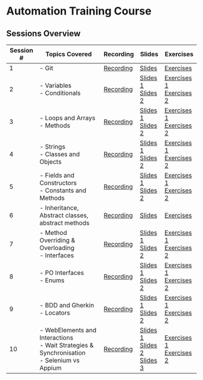 # Automation Training Course

## Sessions Overview

| Session # | Topics Covered                                                                                | Recording                                                                                                       | Slides                                                                                                                                                                                                                                                                                                                                                                                                                                                                                                                                                                                                                                                                                                                                                                                                                                                                                                                             | Exercises                                                                                                                                                                                                                              |
|-----------|-----------------------------------------------------------------------------------------------|-----------------------------------------------------------------------------------------------------------------|------------------------------------------------------------------------------------------------------------------------------------------------------------------------------------------------------------------------------------------------------------------------------------------------------------------------------------------------------------------------------------------------------------------------------------------------------------------------------------------------------------------------------------------------------------------------------------------------------------------------------------------------------------------------------------------------------------------------------------------------------------------------------------------------------------------------------------------------------------------------------------------------------------------------------------|----------------------------------------------------------------------------------------------------------------------------------------------------------------------------------------------------------------------------------------|
| 1         | - Git                                                                                         | [Recording](https://gymshark.sharepoint.com/:v:/s/Tech/EVvPZxlmA0FIoAFEoykmOlkBGO00Ts-acOQRWtVzbdCOBQ?e=rtAu4v) | [Slides](https://gymshark.sharepoint.com/:p:/r/sites/Tech/Shared%20Documents/Tech%20Engineering/QA/QA%20Automation/Presentations/Automation%20Training%20Course/Session%200%20-%20Git.pptx?d=w88414cb02f66436584639c3e5fd8d334&csf=1&web=1&e=1nA4P2)                                                                                                                                                                                                                                                                                                                                                                                                                                                                                                                                                                                                                                                                               | [Exercises](https://gymshark.sharepoint.com/:w:/s/Tech/ERU71aMLmdlMrx3Y5pyy38sBdBllSPH03n_OT5W5W36-Rw?e=dIj82R)                                                                                                                        |
| 2         | - Variables<br>- Conditionals                                                                 | [Recording](https://gymshark.sharepoint.com/:v:/s/Tech/EUx19_5z6JpLtZyyGf9595ABj0kaIoBTMX-WiAl1p8tk9w?e=n5rvlM) | [Slides 1](https://gymshark.sharepoint.com/:p:/r/sites/Tech/Shared%20Documents/Tech%20Engineering/QA/QA%20Automation/Presentations/Automation%20Training%20Course/Session%201%20-%20Java%20Fundamentals%20-%20Variables.pptx?d=w67f0f5ed6cf945eda29b041042a35a42&csf=1&web=1&e=Vulekw)<br>[Slides 2](https://gymshark.sharepoint.com/:p:/r/sites/Tech/Shared%20Documents/Tech%20Engineering/QA/QA%20Automation/Presentations/Automation%20Training%20Course/Session%202%20-%20Java%20Fundamentals%20-%20Conditionals.pptx?d=w33667804a8d84adfb04ea36e1717a878&csf=1&web=1&e=bfxiPS)                                                                                                                                                                                                                                                                                                                                                | [Exercises 1](https://gymshark.sharepoint.com/:w:/s/Tech/EbGxr_jSevlLiCNdcWtWhR4BajNvvp0HbhDZwopnoaCBzQ?e=84CKpj)<br>[Exercises 2](https://gymshark.sharepoint.com/:w:/s/Tech/EbfxzrX1y4JAp-XsVjkkfSgB2Si9LSOee9n1bCi2e47JSw?e=5jP8qo) |
| 3         | - Loops and Arrays<br>- Methods                                                               | [Recording](https://gymshark.sharepoint.com/:v:/s/Tech/EajwWClnpvVBmVJbYJyW5zQB8bjymlubx2intMEPs92jrA?e=gUhQWx) | [Slides 1](https://gymshark.sharepoint.com/:p:/r/sites/Tech/Shared%20Documents/Tech%20Engineering/QA/QA%20Automation/Presentations/Automation%20Training%20Course/Session%203%20-%20Java%20Fundamentals%20-%20For%20Loops.pptx?d=wb83af309e6034add8e88cdee142c0663&csf=1&web=1&e=wUR907)<br>[Slides 2](https://gymshark.sharepoint.com/:p:/r/sites/Tech/Shared%20Documents/Tech%20Engineering/QA/QA%20Automation/Presentations/Automation%20Training%20Course/Session%204%20-%20Java%20Fundamentals%20-%20Methods.pptx?d=we62db0ca8bce4cdaa095f17d1d97b26e&csf=1&web=1&e=IHa6Fv)                                                                                                                                                                                                                                                                                                                                                   | [Exercises 1](https://gymshark.sharepoint.com/:w:/s/Tech/EcoOAC8d-ztBpDrVrAa8R4gBXXrNj6Fm_fz84SuVAOu51w?e=gPG98w)<br>[Exercises 2](https://gymshark.sharepoint.com/:w:/s/Tech/EQNqem7YeV9ErUQTyX3JjkoBY0AzCGJqg9db7eRNsLPcpw?e=A71rtW) |
| 4         | - Strings<br>- Classes and Objects                                                            | [Recording](https://gymshark.sharepoint.com/:v:/s/Tech/ESP2OxF35N1Dh6lEzMrJXaQBeLkTr5zyemVC6x0PHN1Dlg?e=RrDPZs) | [Slides 1](https://gymshark.sharepoint.com/:p:/r/sites/Tech/Shared%20Documents/Tech%20Engineering/QA/QA%20Automation/Presentations/Automation%20Training%20Course/Session%205%20-%20Java%20Fundamentals%20-%20All%20About%20Strings.pptx?d=w788fabbb2f5e46a8b11ca0e8efdfa8d8&csf=1&web=1&e=fKpxfw)<br>[Slides 2](https://gymshark.sharepoint.com/:p:/r/sites/Tech/Shared%20Documents/Tech%20Engineering/QA/QA%20Automation/Presentations/Automation%20Training%20Course/Session%206%20-%20Classes%20and%20Interfaces%20-%20Classes%20%26%20Encapsulation.pptx?d=wc25d1c44767141209e964433c09e4ddb&csf=1&web=1&e=XZGjA9)                                                                                                                                                                                                                                                                                                            | [Exercises 1](https://gymshark.sharepoint.com/:w:/s/Tech/Eemzf_DW6xVNg_GUCD2ajScBqlbISTNwkFQUJOIkxYeYbw?e=VAHsuH)<br>[Exercises 2](https://gymshark.sharepoint.com/:w:/s/Tech/EQkozNuOt69AlTdRRyjX1mIBo_FiPormZ_k9fu3s2VKOeA?e=ba3LqG) |
| 5         | - Fields and Constructors<br>- Constants and Methods                                          | [Recording](https://gymshark.sharepoint.com/:v:/s/Tech/EU4uuBTjQwZLiog2ehZT1PoB1COmTRXcCFmoQlUywkCROA?e=acjruK) | [Slides 1](https://gymshark.sharepoint.com/:p:/r/sites/Tech/Shared%20Documents/Tech%20Engineering/QA/QA%20Automation/Presentations/Automation%20Training%20Course/Session%207%20-%20Classes%20and%20Interfaces%20-%20Fields%20%26%20Constructors.pptx?d=w2124874ad764458a9fbeeb05e87fecd2&csf=1&web=1&e=hnM2Ir)<br>[Slides 2](https://gymshark.sharepoint.com/:p:/r/sites/Tech/Shared%20Documents/Tech%20Engineering/QA/QA%20Automation/Presentations/Automation%20Training%20Course/Session%208%20-%20Classes%20and%20Interfaces%20-%20Constants%20%26%20Methods.pptx?d=w8891d2fa1ede48afa1bfe807aae62a65&csf=1&web=1&e=DCFvDD)                                                                                                                                                                                                                                                                                                   | [Exercises 1](https://gymshark.sharepoint.com/:w:/s/Tech/ERlK-FuMZltHsMCRTp50-2kBqKyZdS932b1Z60jlF_wdqg?e=yqv2PW)<br>[Exercises 2](https://gymshark.sharepoint.com/:w:/s/Tech/EcshCAzTRclCkQ6W6EyLZlMBs7U2dijQXjEDjrJoDg7ybA?e=TGtFiV) |
| 6         | - Inheritance, Abstract classes, abstract methods                                             | [Recording](https://gymshark.sharepoint.com/:v:/s/Tech/ES9gONmZuXVJj-pOffDadhEB1t8KPFHylFgwPVdupUZMBw?e=s8tEyj) | [Slides](https://gymshark.sharepoint.com/:p:/r/sites/Tech/Shared%20Documents/Tech%20Engineering/QA/QA%20Automation/Presentations/Automation%20Training%20Course/Session%209%20-%20Classes%20and%20Interfaces%20-%20Inheritance%20%26%20Abstract.pptx?d=w2416e849f2d64e168964c8a2e67fd33c&csf=1&web=1&e=br5ftH)                                                                                                                                                                                                                                                                                                                                                                                                                                                                                                                                                                                                                     | [Exercises](https://gymshark.sharepoint.com/:w:/s/Tech/EdQZtLzBC-9Kt2gj7SV8azsBLmxPVDc-uh_-NVZkpiIdEA?e=Ne6Fq3)                                                                                                                        |
| 7         | - Method Overriding & Overloading<br>- Interfaces                                             | [Recording](https://gymshark.sharepoint.com/:v:/s/Tech/EXeNitzZ8bpDvYgaUA8JQkcBp9-7rV41h42UXGVIoR4esA?e=50rPRy) | [Slides 1](https://gymshark.sharepoint.com/:p:/r/sites/Tech/Shared%20Documents/Tech%20Engineering/QA/QA%20Automation/Presentations/Automation%20Training%20Course/Session%2010%20-%20Classes%20and%20Interfaces%20-%20Method%20Overloading%20%26%20Overriding.pptx?d=w5481808c22d9450d92d306031a516bb2&csf=1&web=1&e=JVDYOD)<br>[Slides 2](https://gymshark.sharepoint.com/:p:/r/sites/Tech/Shared%20Documents/Tech%20Engineering/QA/QA%20Automation/Presentations/Automation%20Training%20Course/Session%2011%20-%20Classes%20and%20Interfaces%20-%20Interfaces.pptx?d=w46a3f3fbb946418b96e4fd6381fa205e&csf=1&web=1&e=mv3xuM)                                                                                                                                                                                                                                                                                                    | [Exercises 1](https://gymshark.sharepoint.com/:w:/s/Tech/ERFTUy25U3lBtCApWtokqNAB1nV_WBWZ3gr9NniBpaRl3g?e=oZlNWY)<br>[Exercises 2](https://gymshark.sharepoint.com/:w:/s/Tech/EST4C8RawR9Ps6CUzQK6MjwBaRssIYm8Dh5e0iYc63_XVA?e=w8qJfN) |
| 8         | - PO Interfaces<br>- Enums                                                                    | [Recording](https://gymshark.sharepoint.com/:v:/s/Tech/EXhZnL8E-UBIuAWRe325sSABJOQCXJtPNiXK8xFcRDL31g?e=KrD7i8) | [Slides 1](https://gymshark.sharepoint.com/:p:/r/sites/Tech/Shared%20Documents/Tech%20Engineering/QA/QA%20Automation/Presentations/Automation%20Training%20Course/Session%2012%20-%20Classes%20and%20Interfaces%20-%20PO%20Interfaces.pptx?d=w8143c0aecc284d379fa0898a1b7c12f6&csf=1&web=1&e=cBpeZT)<br>[Slides 2](https://gymshark.sharepoint.com/:p:/r/sites/Tech/Shared%20Documents/Tech%20Engineering/QA/QA%20Automation/Presentations/Automation%20Training%20Course/Session%2013%20-%20Classes%20and%20Interfaces%20-%20Enums.pptx?d=w986b6e7a282b4810b59a27e65c8b6155&csf=1&web=1&e=DQC4tN)                                                                                                                                                                                                                                                                                                                                 | [Exercises 1](https://gymshark.sharepoint.com/:w:/s/Tech/EdpqdaYULbpJiNI3D38dWB8BD12vp_MHs5wnScca8XV8SA?e=YlJrIS)<br>[Exercises 2](https://gymshark.sharepoint.com/:w:/s/Tech/EUEiTvz-wjpCkhvuGNxgY5oBehEDlmUKAJ-2pTvGVWsnpA?e=Ja5xug) |
| 9         | - BDD and Gherkin<br>- Locators                                                               | [Recording](https://gymshark.sharepoint.com/:v:/s/Tech/EUFLYxxxfSFNo--Rq7fAYE8BJowRuzqbSrltiIdy23QmjA?e=q2iHy8) | [Slides 1](https://gymshark.sharepoint.com/:p:/r/sites/Tech/Shared%20Documents/Tech%20Engineering/QA/QA%20Automation/Presentations/Automation%20Training%20Course/Session%2014%20-%20BDD%20and%20Gherkin.pptx?d=w6f4aedb34eb34845903e2845117973dd&csf=1&web=1&e=6djoIq)<br>[Slides 2](https://gymshark.sharepoint.com/:p:/r/sites/Tech/Shared%20Documents/Tech%20Engineering/QA/QA%20Automation/Presentations/Automation%20Training%20Course/Session%2015%20-%20Selenium%20%26%20Appium%20-%20Locators.pptx?d=w38c5c8f6189b4770b6a7497d4866498f&csf=1&web=1&e=gO9f2E)                                                                                                                                                                                                                                                                                                                                                              | [Exercises 1](https://gymshark.sharepoint.com/:w:/s/Tech/EWZIVFF4E_RIlGa93X5l5G8ButgA8x-9an8Cx8WC7UN5RA?e=LNq6LG)<br>[Exercises 2](https://gymshark.sharepoint.com/:w:/s/Tech/ETGT8Q-moa5CugElULoWmqUBKwgWl1wW6dB4xDSBX9ntzw?e=z77dmf) |
| 10        | - WebElements and Interactions<br>- Wait Strategies & Synchronisation<br>- Selenium vs Appium | [Recording](https://gymshark.sharepoint.com/:v:/s/Tech/Edhcouq8cVRHpnknd-rD6R4BO5VfMG5TMRLokmluySFPeQ?e=1YpeFF) | [Slides 1](https://gymshark.sharepoint.com/:p:/r/sites/Tech/Shared%20Documents/Tech%20Engineering/QA/QA%20Automation/Presentations/Automation%20Training%20Course/Session%2016%20-%20Selenium%20%26%20Appium%20-%20WebElements%20and%20Interactions.pptx?d=w499a4c16bf334261b997bf643a86adfa&csf=1&web=1&e=QOjHWg)<br>[Slides 2](https://gymshark.sharepoint.com/:p:/r/sites/Tech/Shared%20Documents/Tech%20Engineering/QA/QA%20Automation/Presentations/Automation%20Training%20Course/Session%2017%20-%20Selenium%20%26%20Appium%20-%20Wait%20Strats%20and%20Sync.pptx?d=w42c237dca635407aa8b0956013a938fc&csf=1&web=1&e=Wciyhd)<br>[Slides 3](https://gymshark.sharepoint.com/:p:/r/sites/Tech/Shared%20Documents/Tech%20Engineering/QA/QA%20Automation/Presentations/Automation%20Training%20Course/Session%2018%20-%20Selenium%20%26%20Appium%20-%20Comparison.pptx?d=wa12208fc732b4d458cbc35761b17adfc&csf=1&web=1&e=TZ8YnC) | [Exercises 1](https://gymshark.sharepoint.com/:w:/s/Tech/EfK3fvhUQTRIiESGAa0c79sBGxU5EGBE04cFey03jKISxQ?e=hR7OOU)<br>[Exercises 2](https://gymshark.sharepoint.com/:w:/s/Tech/EW7p3Y4_tcFNjH9OXyEDWVQB3kGSYSb9oS-DviD3ryRSVQ?e=8GoMaZ) |